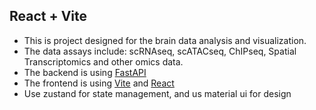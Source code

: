 ## React + Vite
- This is project designed for the brain data analysis and visualization. 
- The data assays include: scRNAseq, scATACseq, ChIPseq, Spatial Transcriptomics and other omics data.
- The backend is using [FastAPI](https://fastapi.tiangolo.com/)
- The frontend is using [Vite](https://vitejs.dev/) and [React](https://reactjs.org/)
- Use zustand for state management, and us material ui for design



